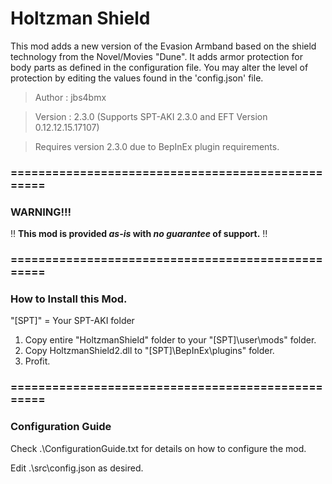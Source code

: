 # Holtzman Shield

This mod adds a new version of the Evasion Armband based on the shield technology from the Novel/Movies "Dune". It adds armor protection for body parts as defined in the configuration file. You may alter the level of protection by editing the values found in the 'config.json' file.

>Author  : jbs4bmx

>Version : 2.3.0 (Supports SPT-AKI 2.3.0 and EFT Version 0.12.12.15.17107)

>Requires version 2.3.0 due to BepInEx plugin requirements.




### ==================================================


### WARNING!!!
:bangbang: **This mod is provided _as-is_ with _no guarantee_ of support.** :bangbang:


### ==================================================


### How to Install this Mod.
"[SPT]" = Your SPT-AKI folder

1. Copy entire "HoltzmanShield" folder to your "[SPT]\user\mods\" folder.
2. Copy HoltzmanShield2.dll to "[SPT]\BepInEx\plugins\" folder.
3. Profit.


### ==================================================


### Configuration Guide
Check .\ConfigurationGuide.txt for details on how to configure the mod.

Edit .\src\config.json as desired.

